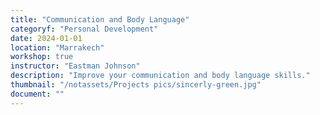```yaml
---
title: "Communication and Body Language"
categoryf: "Personal Development"
date: 2024-01-01
location: "Marrakech"
workshop: true
instructor: "Eastman Johnson"
description: "Improve your communication and body language skills."
thumbnail: "/notassets/Projects pics/sincerly-green.jpg"
document: ""
---
```

